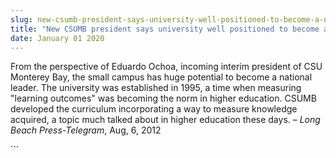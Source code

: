 ```yaml
---
slug: new-csumb-president-says-university-well-positioned-to-become-a-national-leader
title: "New CSUMB president says university well positioned to become a national leader"
date: January 01 2020
---
```


 
<p>
  From the perspective of Eduardo Ochoa, incoming interim president of CSU
  Monterey Bay, the small campus has huge potential to become a national leader.
  The university was established in 1995, a time when measuring "learning
  outcomes" was becoming the norm in higher education. CSUMB developed the
  curriculum incorporating a way to measure knowledge acquired, a topic much
  talked about in higher education these days. –
  <em>Long Beach Press-Telegram</em>, Aug, 6, 2012
</p>
```
